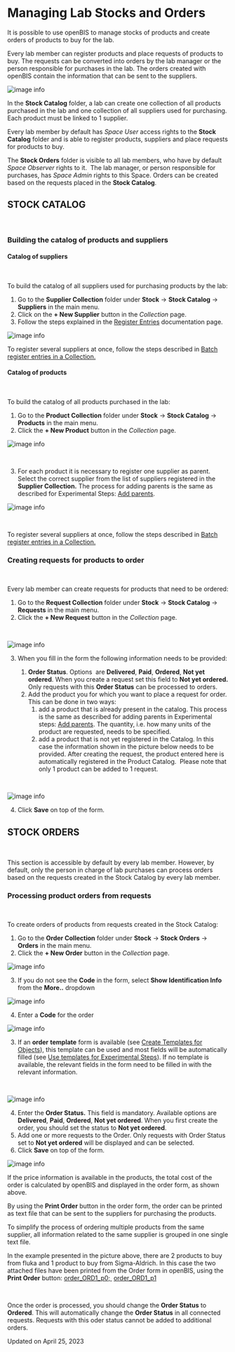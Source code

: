 # Managing Lab Stocks and Orders
  
It is possible to use openBIS to manage stocks of products and create
orders of products to buy for the lab. 

Every lab member can register products and place requests of products to
buy. The requests can be converted into orders by the lab manager or the
person responsible for purchases in the lab. The orders created with
openBIS contain the information that can be sent to the suppliers.
  
![image info](img/stock-navigation-menu.png)

In the **Stock Catalog** folder, a lab can create one collection of all
products purchased in the lab and one collection of all suppliers used
for purchasing. Each product must be linked to 1 supplier. 

Every lab member by default has *Space User* access rights to the
**Stock Catalog** folder and is able to register products, suppliers and
place requests for products to buy.

The **Stock Orders** folder is visible to all lab members, who have by
default *Space Observer* rights to it.  The lab manager, or person
responsible for purchases, has *Space Admin* rights to this Space.
Orders can be created based on the requests placed in the **Stock
Catalog**. 


## STOCK CATALOG

 

### Building the catalog of products and suppliers


#### Catalog of suppliers

 

To build the catalog of all suppliers used for purchasing products by
the lab:

1.  Go to the **Supplier Collection** folder under **Stock** -> **Stock Catalog** -> **Suppliers** in the main menu.
2.  Click on the **+ New Supplier** button in the *Collection* page.
3.  Follow the steps explained in the [Register Entries](./inventory-of-materials-and-methods.md#register-single-entries-in-a-collection) documentation page.

![image info](img/stock-new-supplier.png)

To register several suppliers at once, follow the steps described in
[Batch register entries in a Collection.](./inventory-of-materials-and-methods.md#batch-register-entries-in-a-collection)

####  Catalog of products

 

To build the catalog of all products purchased in the lab:

1.  Go to the **Product Collection** folder under **Stock** -> **Stock Catalog** -> **Products** in the main menu.
2.  Click the **+ New Product** button in the *Collection* page.


![image info](img/stock-new-product-1.png)

 

3. For each product it is necessary to register one supplier as parent. Select the correct supplier from the list of suppliers registered in the **Supplier Collection.** The process for adding parents is the same as described for Experimental Steps: [Add parents](./lab-notebook.md#add-parents-and-children-to-experimental-steps).


![image info](img/stock-new-product.png)

 

To register several suppliers at once, follow the steps described in
[Batch register entries in a Collection.](./inventory-of-materials-and-methods.md#batch-register-entries-in-a-collection)


### Creating requests for products to order

 

Every lab member can create requests for products that need to be
ordered:

1.  Go to the **Request Collection** folder under **Stock** -> **Stock Catalog** -> **Requests** in the main menu.
2.  Click the **+ New Request** button in the *Collection* page.

 

![image info](img/stock-new-request-1.png)

3. When you fill in the form the following information needs to be provided:

    1. **Order Status**. Options  are **Delivered**, **Paid**, **Ordered**, **Not yet ordered**. When you create a request set this field to **Not yet ordered.** Only requests with this **Order Status** can be processed to orders.
    2. Add the product you for which you want to place a request for order. This can be done in two ways:
        1. add a product that is already present in the catalog. This process is the same as described for adding parents in Experimental steps: [Add parents](./lab-notebook.md#add-parents-and-children-to-experimental-steps). The quantity, i.e. how many units of the product are requested, needs to be specified.
        2. add a product that is not yet registered in the Catalog. In this case the information shown in the picture below needs to be provided. After creating the request, the product entered here is automatically registered in the Product Catalog. 
        Please note that only 1 product can be added to 1 request.

 

![image info](img/stock-new-request.png)

4. Click **Save** on top of the form.


## STOCK ORDERS

 

This section is accessible by default by every lab member. However, by
default, only the person in charge of lab purchases can process orders
based on the requests created in the Stock Catalog by every lab member.

###  Processing product orders from requests

 

To create orders of products from requests created in the Stock Catalog:

1.  Go to the **Order Collection** folder under **Stock** ->  **Stock Orders** -> **Orders** in the main menu.
2.  Click the **+ New Order** button in the *Collection* page.

![image info](img/stock-new-order-1.png)

3. If you do not see the **Code** in the form, select **Show Identification Info** from the **More..** dropdown

![image info](img/stock-new-order-identification-info.png)


4. Enter a **Code** for the order

![image info](img/stock-new-order-code.png)

3. If an **order** **template** form is available (see [Create Templates for Objects](../general-admin-users/admins-documentation/create-templates-for-objects.md)), this template can be used and most fields will be automatically filled (see [Use templates for Experimental Steps](./lab-notebook.md#use-templates-for-experimental-steps)). If no template is available, the relevant fields in the form need to be filled in with the relevant information.

 

![image info](img/create-new-order.png)

4. Enter the **Order Status.** This field is mandatory. Available options are **Delivered**, **Paid**, **Ordered**, **Not yet ordered**. When you first create the order, you should set the status to **Not yet ordered**.
5. Add one or more requests to the Order. Only requests with Order Status set to **Not yet ordered** will be displayed and can be selected.
6. Click **Save** on top of the form. 

![image info](img/order-form-1-1024x556.png)

If the price information is available in the products, the total cost of
the order is calculated by openBIS and displayed in the order form, as
shown above.

By using the **Print Order** button in the order form, the order can be
printed as text file that can be sent to the suppliers for purchasing
the products.

To simplify the process of ordering multiple products from the same
supplier, all information related to the same supplier is grouped in one
single text file. 

In the example presented in the picture above, there are 2 products to
buy from fluka and 1 product to buy from Sigma-Aldrich. In this case the
two attached files have been printed from the Order form in openBIS,
using the **Print Order** button:
[order\_ORD1\_p0; ](att/order_ORD1_p0.txt)
[order\_ORD1\_p1](att/order_ORD1_p1.txt)

 

Once the order is processed, you should change the **Order Status** to
**Ordered**. This will automatically change the **Order Status** in all
connected requests. Requests with this oder status cannot be added to
additional orders.

Updated on April 25, 2023
